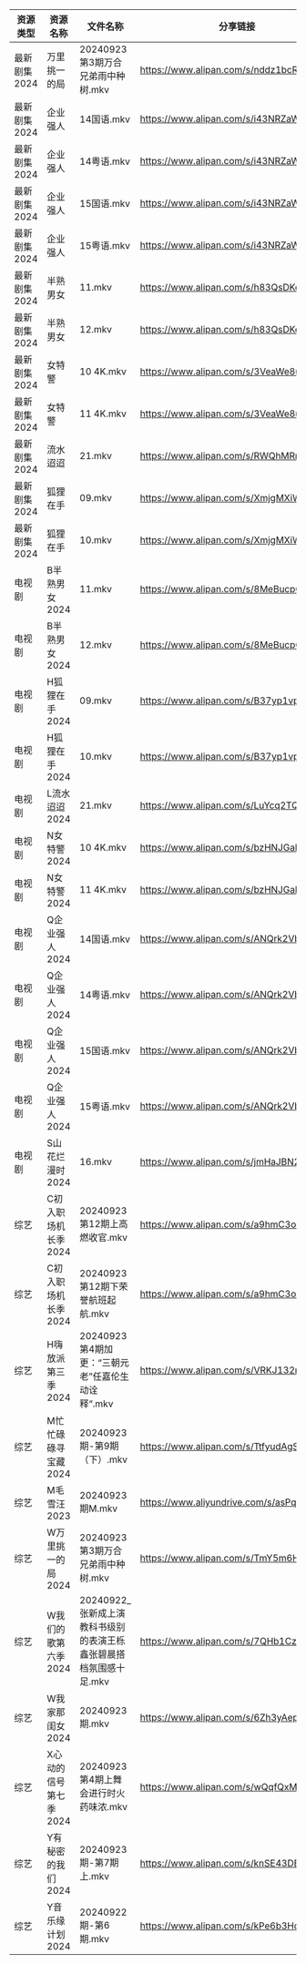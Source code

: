 | 资源类型     | 资源名称          | 文件名称                                    | 分享链接                                      | 更新时间                |
| -------- | ------------- | --------------------------------------- | ----------------------------------------- | ------------------- |
| 最新剧集2024 | 万里挑一的局        | 20240923第3期万合兄弟雨中种树.mkv                 | https://www.alipan.com/s/nddz1bcRafX      | 2024-09-23 14:11:34 |
| 最新剧集2024 | 企业强人          | 14国语.mkv                                | https://www.alipan.com/s/i43NRZaWntN      | 2024-09-23 14:11:17 |
| 最新剧集2024 | 企业强人          | 14粤语.mkv                                | https://www.alipan.com/s/i43NRZaWntN      | 2024-09-23 14:11:17 |
| 最新剧集2024 | 企业强人          | 15国语.mkv                                | https://www.alipan.com/s/i43NRZaWntN      | 2024-09-23 14:11:16 |
| 最新剧集2024 | 企业强人          | 15粤语.mkv                                | https://www.alipan.com/s/i43NRZaWntN      | 2024-09-23 14:11:16 |
| 最新剧集2024 | 半熟男女          | 11.mkv                                  | https://www.alipan.com/s/h83QsDKozYY      | 2024-09-23 14:11:20 |
| 最新剧集2024 | 半熟男女          | 12.mkv                                  | https://www.alipan.com/s/h83QsDKozYY      | 2024-09-23 14:11:20 |
| 最新剧集2024 | 女特警           | 10 4K.mkv                               | https://www.alipan.com/s/3VeaWe8uZzJ      | 2024-09-23 19:10:46 |
| 最新剧集2024 | 女特警           | 11 4K.mkv                               | https://www.alipan.com/s/3VeaWe8uZzJ      | 2024-09-23 20:10:56 |
| 最新剧集2024 | 流水迢迢          | 21.mkv                                  | https://www.alipan.com/s/RWQhMRnjWGB      | 2024-09-23 20:11:01 |
| 最新剧集2024 | 狐狸在手          | 09.mkv                                  | https://www.alipan.com/s/XmjgMXiWUP6      | 2024-09-23 20:11:04 |
| 最新剧集2024 | 狐狸在手          | 10.mkv                                  | https://www.alipan.com/s/XmjgMXiWUP6      | 2024-09-23 20:11:04 |
| 电视剧      | B半熟男女2024     | 11.mkv                                  | https://www.alipan.com/s/8MeBucp622T      | 2024-09-23 14:05:12 |
| 电视剧      | B半熟男女2024     | 12.mkv                                  | https://www.alipan.com/s/8MeBucp622T      | 2024-09-23 14:05:12 |
| 电视剧      | H狐狸在手2024     | 09.mkv                                  | https://www.alipan.com/s/B37yp1vpszL      | 2024-09-23 20:06:07 |
| 电视剧      | H狐狸在手2024     | 10.mkv                                  | https://www.alipan.com/s/B37yp1vpszL      | 2024-09-23 20:06:06 |
| 电视剧      | L流水迢迢2024     | 21.mkv                                  | https://www.alipan.com/s/LuYcq2TQha5      | 2024-09-23 20:06:34 |
| 电视剧      | N女特警2024      | 10 4K.mkv                               | https://www.alipan.com/s/bzHNJGah7Wr      | 2024-09-23 20:06:48 |
| 电视剧      | N女特警2024      | 11 4K.mkv                               | https://www.alipan.com/s/bzHNJGah7Wr      | 2024-09-23 20:06:47 |
| 电视剧      | Q企业强人2024     | 14国语.mkv                                | https://www.alipan.com/s/ANQrk2VbMA4      | 2024-09-23 14:06:58 |
| 电视剧      | Q企业强人2024     | 14粤语.mkv                                | https://www.alipan.com/s/ANQrk2VbMA4      | 2024-09-23 14:06:58 |
| 电视剧      | Q企业强人2024     | 15国语.mkv                                | https://www.alipan.com/s/ANQrk2VbMA4      | 2024-09-23 14:06:58 |
| 电视剧      | Q企业强人2024     | 15粤语.mkv                                | https://www.alipan.com/s/ANQrk2VbMA4      | 2024-09-23 14:06:57 |
| 电视剧      | S山花烂漫时2024    | 16.mkv                                  | https://www.alipan.com/s/jmHaJBN2VLu      | 2024-09-23 21:07:11 |
| 综艺       | C初入职场机长季2024  | 20240923第12期上高燃收官.mkv                   | https://www.alipan.com/s/a9hmC3o2B18      | 2024-09-23 14:08:25 |
| 综艺       | C初入职场机长季2024  | 20240923第12期下荣誉航班起航.mkv                 | https://www.alipan.com/s/a9hmC3o2B18      | 2024-09-23 14:08:25 |
| 综艺       | H嗨放派第三季2024   | 20240923 第4期加更：“三朝元老”任嘉伦生动诠释“.mkv       | https://www.alipan.com/s/VRKJ132nbcQ      | 2024-09-23 14:08:41 |
| 综艺       | M忙忙碌碌寻宝藏2024  | 20240923期-第9期（下）.mkv                    | https://www.alipan.com/s/TtfyudAgS8v      | 2024-09-23 14:09:07 |
| 综艺       | M毛雪汪2023      | 20240923期M.mkv                          | https://www.aliyundrive.com/s/asPqfgPRqAg | 2024-09-23 14:09:10 |
| 综艺       | W万里挑一的局2024   | 20240923第3期万合兄弟雨中种树.mkv                 | https://www.alipan.com/s/TmY5m6HZ5CP      | 2024-09-23 14:09:54 |
| 综艺       | W我们的歌第六季2024  | 20240922_张新成上演教科书级别的表演王栎鑫张碧晨搭档氛围感十足.mkv | https://www.alipan.com/s/7QHb1Czg7nU      | 2024-09-23 00:09:31 |
| 综艺       | W我家那闺女2024    | 20240923期.mkv                           | https://www.alipan.com/s/6Zh3yAep1kC      | 2024-09-23 14:10:05 |
| 综艺       | X心动的信号第七季2024 | 20240923第4期上舞会进行时火药味浓.mkv               | https://www.alipan.com/s/wQqfQxMS8Sx      | 2024-09-23 14:10:16 |
| 综艺       | Y有秘密的我们2024   | 20240923期-第7期上.mkv                      | https://www.alipan.com/s/knSE43DBBa6      | 2024-09-23 14:10:21 |
| 综艺       | Y音乐缘计划2024    | 20240922期-第6期.mkv                       | https://www.alipan.com/s/kPe6b3HqDbN      | 2024-09-23 00:09:54 |
